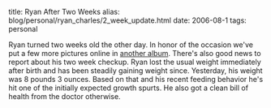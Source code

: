title: Ryan After Two Weeks
alias: blog/personal/ryan_charles/2_week_update.html
date: 2006-08-1
tags: personal

Ryan turned two weeks old the other day. In honor of the occasion we've put a 
few more pictures online in <a 
href="http://www.mschaef.com/albums/ryan_2_weeks/"> another album</a>. There's 
also good news to report about his two week checkup. Ryan lost the usual 
weight immediately after birth and has been steadily gaining weight since. 
Yesterday, his weight was 8 pounds 3 ounces. Based on that and his recent 
feeding behavior he's hit one of the initially expected growth spurts.  He 
also got a clean bill of health from the doctor otherwise.  
